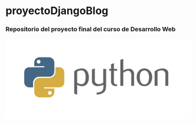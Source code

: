 # proyectoDjangoBlog
### Repositorio del proyecto final del curso de Desarrollo Web

![Icono Python](iconoPython.png)
